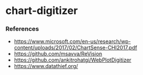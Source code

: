 # chart-digitizer













### References
- https://www.microsoft.com/en-us/research/wp-content/uploads/2017/02/ChartSense-CHI2017.pdf
- https://github.com/msavva/ReVision
- https://github.com/ankitrohatgi/WebPlotDigitizer
- https://www.datathief.org/
